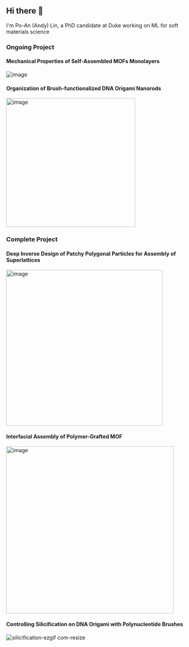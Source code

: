 ## Hi there 👋
I'm Po-An (Andy) Lin, a PhD candidate at Duke working on ML for soft materials science
### Ongoing Project 

#### Mechanical Properties of Self-Assembled MOFs Monolayers
![image](https://github.com/user-attachments/assets/25cf3653-cca9-4d07-a27c-ad92cff389c0)

#### Organization of Brush-functionalized DNA Origami Nanorods
<img width="346" alt="image" src="https://github.com/user-attachments/assets/07c9dfd7-c9b0-4699-a72f-8500f02ec5e8">

### Complete Project

#### Deep Inverse Design of Patchy Polygonal Particles for Assembly of Superlattices
<img width="419" alt="image" src="https://github.com/user-attachments/assets/66c4b908-05c1-457e-85e5-7cef2a6d7a49">

#### Interfacial Assembly of Polymer-Grafted MOF

 <img width="449" alt="image" src="https://github.com/user-attachments/assets/2072420d-66d4-403d-bf6a-85433a9eb954">

#### Controlling Silicification on DNA Origami with Polynucleotide Brushes

![silicification-ezgif com-resize](https://github.com/user-attachments/assets/1e0542dd-64ba-4c58-835b-e43c2187d809)


<!--
**popolin522/popolin522** is a ✨ _special_ ✨ repository because its `README.md` (this file) appears on your GitHub profile.

Here are some ideas to get you started:

- 🔭 I’m currently working on ...
- 🌱 I’m currently learning ...
- 👯 I’m looking to collaborate on ...
- 🤔 I’m looking for help with ...
- 💬 Ask me about ...
- 📫 How to reach me: ...
- 😄 Pronouns: ...
- ⚡ Fun fact: ...
-->
